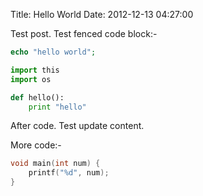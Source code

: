 Title: Hello World
Date: 2012-12-13 04:27:00

Test post. Test fenced code block:-

```php
echo "hello world";
```

```python
import this
import os

def hello():
    print "hello"
```

After code. Test update content.

More code:-

```c
void main(int num) {
    printf("%d", num);
}
```
